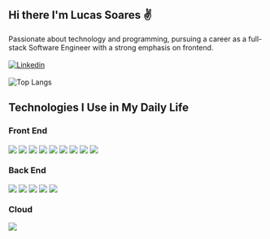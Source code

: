 ## Hi there I'm Lucas Soares ✌️

Passionate about technology and programming, pursuing a career as a full-stack Software Engineer with a strong emphasis on frontend.<br/><br/>
[![Linkedin](https://img.shields.io/badge/LinkedIn-0077B5?style=for-the-badge&logo=linkedin&logoColor=white)](https://www.linkedin.com/in/lucascsoares/) <br/><br/>
![Top Langs](https://github-readme-stats.vercel.app/api/top-langs/?username=lucasczan&size_weight=0.5&count_weight=0.5&theme=dark&layout=compact&card_width=468)


## Technologies I Use in My Daily Life
<div style="display: inline_block">
  <h3>Front End</h3>
  <img align="center" src="https://img.shields.io/badge/React-20232A?style=for-the-badge&logo=react&logoColor=61DAFB"/>
  <img align="center" src="https://img.shields.io/badge/React_Native-20232A?style=for-the-badge&logo=react&logoColor=61DAFB">
  <img align="center" src="https://img.shields.io/badge/Tailwind_CSS-38B2AC?style=for-the-badge&logo=tailwind-css&logoColor=white"/>
  <img align="center" src="https://img.shields.io/badge/Redux-593D88?style=for-the-badge&logo=redux&logoColor=white"/>
  <img align="center" src="https://img.shields.io/badge/styled--components-DB7093?style=for-the-badge&logo=styled-components&logoColor=white"/>
  <img align="center" src="https://img.shields.io/badge/Jest-323330?style=for-the-badge&logo=Jest&logoColor=white"/>
  <img align="center" src="https://img.shields.io/badge/testing%20library-323330?style=for-the-badge&logo=testing-library&logoColor=red"/>
  <img align="center" src="https://img.shields.io/badge/Vercel-000000?style=for-the-badge&logo=vercel&logoColor=white"/>
  <img align="center" src="https://raw.githubusercontent.com/storybooks/brand/master/badge/badge-storybook.svg"/>
  <h3>Back End</h3>
  <img align="center" src="https://img.shields.io/badge/Node.js-43853D?style=for-the-badge&logo=node.js&logoColor=white"/>
  <img align="center" src="https://img.shields.io/badge/Express.js-404D59?style=for-the-badge"/>
  <img align="center" src="https://img.shields.io/badge/PostgreSQL-316192?style=for-the-badge&logo=postgresql&logoColor=white"/>
  <img align="center" src="https://img.shields.io/badge/MongoDB-4EA94B?style=for-the-badge&logo=mongodb&logoColor=white"/>
  <img align="center" src="https://img.shields.io/badge/Jest-323330?style=for-the-badge&logo=Jest&logoColor=white"/>

  <h3>Cloud</h3>
  <img align="center" src="https://img.shields.io/badge/Amazon_AWS-232F3E?style=for-the-badge&logo=amazon-aws&logoColor=white"/>
</div>

<!--
**lucasczan/lucasczan** is a ✨ _special_ ✨ repository because its `README.md` (this file) appears on your GitHub profile.

Here are some ideas to get you started:

- 🔭 I’m currently working on ...
- 🌱 I’m currently learning ...
- 👯 I’m looking to collaborate on ...
- 🤔 I’m looking for help with ...
- 💬 Ask me about ...
- 📫 How to reach me: ...
- 😄 Pronouns: ...
- ⚡ Fun fact: ...
-->
